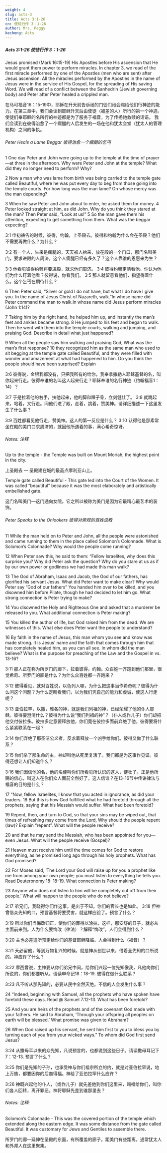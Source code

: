 ```yaml
---
weight: 4
slug: acts-3
title: Acts 3:1-26
cn: 使徒行传 3：1-26
author: Mrs. Peggy
kecheng: Acts
---
```


##### Acts 3:1-26  使徒行传 3：1-26 

Jesus promised (Mark 16:15-19) His Apostles before His ascension that He would grant them power to perform miracles. In chapter 3, we read of the first miracle performed by one of the Apostles (men who are sent) after Jesus ascension. All the miracles performed by the Apostles in the name of Jesus were in the service of His Gospel, for the spreading of His saving Word. We will read of a conflict between the Sanhedrin (Jewish governing body) and Peter after Peter healed a crippled man. 

在马可福音16：15-19中，耶稣在升天前告诉祂的门徒们祂会赐给他们行神迹的能力。在第三章中，我们会读到耶稣升天后由使徒（被差的人）所行的第一个神迹。使徒们奉耶稣的名所行的神迹都是为了服务于福音，为了传扬祂救赎的话语。 我们会读到在彼得治愈了一个瘸腿的人后发生的一场在他和犹太会堂（犹太人的管理机构）之间的争执。

###### Peter Heals a Lame Beggar 彼得治愈一个瘸腿的乞丐 

1 One day Peter and John were going up to the temple at the time of prayer—at three in the afternoon. Why were Peter and John at the temple? What did they no longer need to perform? Why? 

2 Now a man who was lame from birth was being carried to the temple gate called Beautiful, where he was put every day to beg from those going into the temple courts. For how long was the man lame? On whose mercy was the man depending? 

3 When he saw Peter and John about to enter, he asked them for money. 4 Peter looked straight at him, as did John. Why do you think they stared at the man? Then Peter said, “Look at us!” 5 So the man gave them his attention, expecting to get something from them. What was the beggar expecting? 

3:1 申初祷告的时候，彼得，约翰，上圣殿去。彼得和约翰为什么会在圣殿？他们不需要再做什么？为什么？ 

3:2 有一个人，生来是瘸腿的，天天被人抬来，放在殿的一个门口，那门名叫美门，要求进殿的人周济。这个人瘸腿已经有多久了？这个人靠谁的恩惠来为生？ 

3:3 他看见彼得约翰将要进殿，就求他们周济。 3:4 彼得约翰定睛看他。你认为他们为什么盯着他看？彼得说，你看我们。 3:5 那人就留意看他们，指望得着什么。这个乞丐在期待什么？

6 Then Peter said, “Silver or gold I do not have, but what I do have I give you. In the name of Jesus Christ of Nazareth, walk.”In whose name did Peter command the man to walk.In whose name did Jesus perform miracles (John 1:14)? 

7 Taking him by the right hand, he helped him up, and instantly the man’s feet and ankles became strong. 8 He jumped to his feet and began to walk. Then he went with them into the temple courts, walking and jumping, and praising God. Describe in detail what just happened? 

9 When all the people saw him walking and praising God, What was the man’s first response? 10 they recognized him as the same man who used to sit begging at the temple gate called Beautiful, and they were filled with wonder and amazement at what had happened to him. Do you think the people should have been surprised? Explain 

3:6 彼得说，金银我都没有，只把我所有的给你，我奉拿撒勒人耶稣基督的名，叫你起来行走。彼得奉谁的名叫这人起来行走？耶稣奉谁的名行神迹（约翰福音1：14）？ 

3:7 于是拉着他的右手，扶他起来，他的脚和踝子骨，立刻健壮了。 3:8 就跳起来，站着，又行走。同他们进了殿，走着，跳着，赞美神。请详细描述一下这里发生了什么事？

3:9 百姓都看见他行走，赞美神。这人的第一反应是什么？ 3:10 认得他是那素常坐在殿的美门口求周济的，就因他所遇着的事，满心希奇惊讶。

###### Notes: 注释 

Up to the temple - the Temple was built on Mount Moriah, the highest point in the city. 

上圣殿去 — 圣殿建在城的最高点摩利亚山上。

Temple gate called Beautiful - This gate led into the Court of the Women. It was called “beautiful” because it was the most elaborately and artistically embellished gate. 

这门名叫美门—这门通向女院。它之所以被称为美门是因为它最精心最艺术的装饰。

###### Peter Speaks to the Onlookers 彼得对旁观的百姓说教 

11 While the man held on to Peter and John, all the people were astonished and came running to them in the place called Solomon’s Colonnade. What is Solomon’s Colonnade? Why would the people come running? 

12 When Peter saw this, he said to them: “Fellow Israelites, why does this surprise you? Why did Peter ask the question? Why do you stare at us as if by our own power or godliness we had made this man walk? 

13 The God of Abraham, Isaac and Jacob, the God of our fathers, has glorified his servant Jesus. What did Peter want to make clear? Why would Peter say “God of our fathers” You handed him over to be killed, and you disowned him before Pilate, though he had decided to let him go. What strong connection is Peter trying to make? 

14 You disowned the Holy and Righteous One and asked that a murderer be released to you. What additional connection is Peter making? 

15 You killed the author of life, but God raised him from the dead. We are witnesses of this. What else does Peter want the people to understand? 

16 By faith in the name of Jesus, this man whom you see and know was made strong. It is Jesus’ name and the faith that comes through him that has completely healed him, as you can all see. In whom did the man believe? What is the purpose for preaching of the Law and the Gospel in vs. 13-16?

 3:11 那人正在称为所罗门的廊下，拉着彼得，约翰。众百姓一齐跑到他们那里，很觉希奇。所罗门的廊是什么？为什么众百姓都一齐跑来？ 

3:12 彼得看见，就对百姓说，以色列人哪，为什么把这事当作希奇呢？彼得为什么问这个问题？为什么定睛看我们，以为我们凭自己的能力和虔诚，使这人行走呢？ 

3:13 亚伯拉罕，以撒，雅各的神，就是我们列祖的神，已经荣耀了他的仆人耶稣。彼得要澄清什么？彼得为什么说“我们列祖的神”？（仆人或作儿子）你们却把他交付彼拉多。彼拉多定意要释放他，你们竟在彼拉多面前弃绝了他。彼得要将什么紧紧联系在一起？ 

3:14 你们弃绝了那圣洁公义者，反求着释放一个凶手给你们。彼得又做了什么联系？ 

3:15 你们杀了那生命的主，神却叫他从死里复活了。我们都是为这事作见证。彼得还想让人们知道什么？ 

3:16 我们因信他的名，他的名便叫你们所看见所认识的这人，健壮了。正是他所赐的信心，叫这人在你们众人面前全然好了。这人信谁？在13-16节中传讲律法与福音的目的是什么？

17 “Now, fellow Israelites, I know that you acted in ignorance, as did your leaders. 18 But this is how God fulfilled what he had foretold through all the prophets, saying that his Messiah would suffer. What had been foretold? 

19 Repent, then, and turn to God, so that your sins may be wiped out, that times of refreshing may come from the Lord, Why should the people repent (law)? Explain “repent”. What will the people receive? 

20 and that he may send the Messiah, who has been appointed for you—even Jesus. What will the people receive (Gospel)? 

21 Heaven must receive him until the time comes for God to restore everything, as he promised long ago through his holy prophets. What has God promised? 

22 For Moses said, ‘The Lord your God will raise up for you a prophet like me from among your own people; you must listen to everything he tells you. Read Deuteronomy 18: 18-19. What connection is Peter making? 

23 Anyone who does not listen to him will be completely cut off from their people.’ What will happen to the people who do not believe? 

3:17 弟兄们，我晓得你们作这事，是出于不知，你们的官长也是如此。 3:18 但神曾借众先知的口，预言基督将要受害，就这样应验了。预言了什么？ 

3:19 所以你们当悔改归正，使你们的罪得以涂抹，这样，那安舒的日子，就必从主面前来到。人为什么要悔改（律法）？解释“悔改”。人们会得到什么？ 

3:20 主也必差遣所预定给你们的基督耶稣降临。人会得到什么（福音）？ 

3:21 天必留他，等到万物复兴的时候，就是神从创世以来，借着圣先知的口所说的。神应许了什么？ 

3:22 摩西曾说，主神要从你们弟兄中间，给你们兴起一位先知像我，凡他向你们所说的，你们都要听从。请读申命记18：18-19. 彼得在做什么联系？ 

3:23 凡不听从那先知的，必要从民中全然灭绝。不信的人会发生什么事？

24 “Indeed, beginning with Samuel, all the prophets who have spoken have foretold these days. Read @ Samuel 7:12-13. What has been foretold? 

25 And you are heirs of the prophets and of the covenant God made with your fathers. He said to Abraham, ‘Through your offspring all peoples on earth will be blessed.’ What promise was given to Abraham? 

26 When God raised up his servant, he sent him first to you to bless you by turning each of you from your wicked ways.” To whom did God first send Jesus? 

3:24 从撒母耳以来的众先知，凡说预言的，也都说到这些日子。请读撒母耳记下7：12-13. 预言了什么？ 

3:25 你们是先知的子孙，也承受神与你们祖宗所立的约，就是对亚伯拉罕说，地上万族，都要因你的后裔得福。神给了亚伯拉罕什么应许？ 

3:26 神既兴起他的仆人，（或作儿子）就先差他到你们这里来，赐福给你们，叫你们各人回转，离开罪恶。神将耶稣先差到谁那里去？

###### Notes: 注释: 

Solomon’s Colonnade - This was the covered portion of the temple which extended along the eastern edge. It was some distance from the gate called Beautiful. It was customary for Jews and Gentiles to assemble there.

所罗门的廊—延伸在圣殿的东面，有所覆盖的廊子。距美门有些距离。通常犹太人和外邦人在这里聚集。
